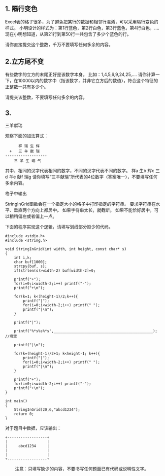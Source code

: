
## 1. 隔行变色

Excel表的格子很多，为了避免把某行的数据和相邻行混淆，可以采用隔行变色的样式。
小明设计的样式为：第1行蓝色，第2行白色，第3行蓝色，第4行白色，....
现在小明想知道，从第21行到第50行一共包含了多少个蓝色的行。

请你直接提交这个整数，千万不要填写任何多余的内容。

## 2.立方尾不变

有些数字的立方的末尾正好是该数字本身。
比如：1,4,5,6,9,24,25,....
请你计算一下，在10000以内的数字中（指该数字，并非它立方后的数值），符合这个特征的正整数一共有多少个。

请提交该整数，不要填写任何多余的内容。

## 3.
三羊献瑞

观察下面的加法算式：

	      祥 瑞 生 辉
	  +   三 羊 献 瑞
	-------------------
	    三 羊 生 瑞 气

其中，相同的汉字代表相同的数字，不同的汉字代表不同的数字。
祥a 生b 辉c 三d 羊e 献f 瑞g
请你填写“三羊献瑞”所代表的4位数字（答案唯一），不要填写任何多余内容。


格子中输出

StringInGrid函数会在一个指定大小的格子中打印指定的字符串。
要求字符串在水平、垂直两个方向上都居中。
如果字符串太长，就截断。
如果不能恰好居中，可以稍稍偏左或者偏上一点。

下面的程序实现这个逻辑，请填写划线部分缺少的代码。

	#include <stdio.h>
	#include <string.h>

	void StringInGrid(int width, int height, const char* s)
	{
		int i,k;
		char buf[1000];
		strcpy(buf, s);
		if(strlen(s)>width-2) buf[width-2]=0;

		printf("+");
		for(i=0;i<width-2;i++) printf("-");
		printf("+\n");

		for(k=1; k<(height-1)/2;k++){
			printf("|");
			for(i=0;i<width-2;i++) printf(" ");
			printf("|\n");
		}

		printf("|");

		printf("%*s%s%*s",_____________________________________________);  //填空

		printf("|\n");

		for(k=(height-1)/2+1; k<height-1; k++){
			printf("|");
			for(i=0;i<width-2;i++) printf(" ");
			printf("|\n");
		}	

		printf("+");
		for(i=0;i<width-2;i++) printf("-");
		printf("+\n");	
	}

	int main()
	{
		StringInGrid(20,6,"abcd1234");
		return 0;
	}

对于题目中数据，应该输出：　　

	+------------------+  
	|                  |  
	|     abcd1234     |  
	|                  |  
	|                  |  
	+------------------+  
　　
注意：只填写缺少的内容，不要书写任何题面已有代码或说明性文字。　　
